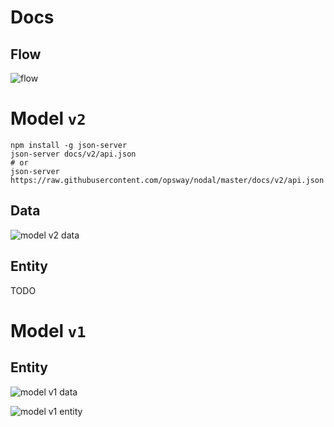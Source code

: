 # Docs

## Flow
![flow](http://www.plantuml.com/plantuml/proxy?cache=no&src=https://raw.githubusercontent.com/opsway/nodal/master/docs/v1/flow.puml)

# Model `v2`

    npm install -g json-server
    json-server docs/v2/api.json
    # or
    json-server https://raw.githubusercontent.com/opsway/nodal/master/docs/v2/api.json

## Data

![model v2 data](http://www.plantuml.com/plantuml/proxy?cache=no&src=https://raw.githubusercontent.com/opsway/nodal/master/docs/v2/data.puml)

## Entity

TODO

# Model `v1`

## Entity

![model v1 data](http://www.plantuml.com/plantuml/proxy?cache=no&src=https://raw.githubusercontent.com/opsway/nodal/master/docs/v1/data.puml)

![model v1 entity](http://www.plantuml.com/plantuml/proxy?cache=no&src=https://raw.githubusercontent.com/opsway/nodal/master/docs/v1/entity.puml)



